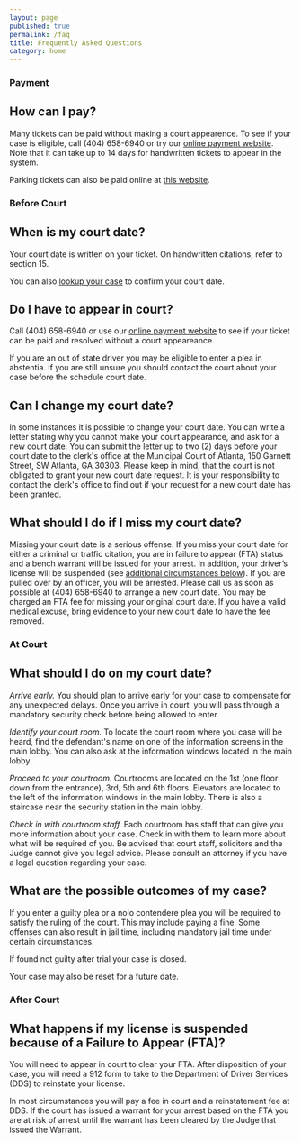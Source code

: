 ```yaml
---
layout: page
published: true
permalink: /faq
title: Frequently Asked Questions
category: home
---
```


### Payment

## How can I pay?

Many tickets can be paid without making a court appearence. To see if your case is eligible, call (404) 658-6940 or try our [online payment website](https://courtview.atlantaga.gov/pa/EPpa.urd/epmw2000*display). Note that it can take up to 14 days for handwritten tickets to appear in the system. 

Parking tickets can also be paid online at [this website](https://step1.caledoncard.com/tickets/atlanta.html).

### Before Court

## When is my court date?

Your court date is written on your ticket. On handwritten citations, refer to section 15.

You can also [lookup your case](/mycase) to confirm your court date.

## Do I have to appear in court?

Call (404) 658-6940 or use our [online payment website](https://courtview.atlantaga.gov/pa/EPpa.urd/epmw2000*display) to see if your ticket can be paid and resolved without a court appeareance.

If you are an out of state driver you may be eligible to enter a plea in abstentia. If you are still unsure you should contact the court about your case before the schedule court date.

## Can I change my court date?

In some instances it is possible to change your court date. You can write a letter stating why you cannot make your court appearance, and ask for a new court date. You can submit the letter up to two (2) days before your court date to the clerk's office at the Municipal Court of Atlanta, 150 Garnett Street, SW Atlanta, GA 30303. Please keep in mind, that the court is not obligated to grant your new court date request. It is your responsibility to contact the clerk's office to find out if your request for a new court date has been granted.

## What should I do if I miss my court date?

Missing your court date is a serious offense. If you miss your court date for either a criminal or traffic citation, you are in failure to appear (FTA) status and a bench warrant will be issued for your arrest. In addition, your driver’s license will be suspended (see [additional circumstances below](#fta)). If you are pulled over by an officer, you will be arrested. Please call us as soon as possible at (404) 658-6940 to arrange a new court date. You may be charged an FTA fee for missing your original court date. If you have a valid medical excuse, bring evidence to your new court date to have the fee removed.

### At Court

## What should I do on my court date?

*Arrive early.* You should plan to arrive early for your case to compensate for any unexpected delays. Once you arrive in court, you will pass through a mandatory security check before being allowed to enter.

*Identify your court room.* To locate the court room where you case will be heard, find the defendant's name on one of the information screens in the main lobby. You can also ask at the information windows located in the main lobby. 

*Proceed to your courtroom.* Courtrooms are located on the 1st (one floor down from the entrance), 3rd, 5th and 6th floors. Elevators are located to the left of the information windows in the main lobby. There is also a staircase near the security station in the main lobby.

*Check in with courtroom staff.* Each courtroom has staff that can give you more information about your case. Check in with them to learn more about what will be required of you. Be advised that court staff, solicitors and the Judge cannot give you legal advice. Please consult an attorney if you have a legal question regarding your case.

## What are the possible outcomes of my case?

If you enter a guilty plea or a nolo contendere plea you will be required to satisfy the ruling of the court. This may include paying a fine. Some offenses can also result in jail time, including mandatory jail time under certain circumstances. 

If found not guilty after trial your case is closed. 

Your case may also be reset for a future date.

### After Court

## <a name="fta"></a>  What happens if my license is suspended because of a Failure to Appear (FTA)?

You will need to appear in court to clear your FTA. After disposition of your case, you will need a 912 form to take to the Department of Driver Services (DDS) to reinstate your license.

In most circumstances you will pay a fee in court and a reinstatement fee at DDS.  If the court has issued a warrant for your arrest based on the FTA you are at risk of arrest until the warrant has been cleared by the Judge that issued the Warrant.